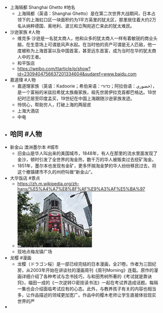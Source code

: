 - 上海隔都 Shanghai Ghetto  #地名
	- 上海隔都（英语：Shanghai Ghetto）是在第二次世界大战期间，日本占领下的上海虹口区一块面积约为1平方英里的犹太区，那里居住着大约2万名从纳粹德国、奥地利、波兰和立陶宛逃亡来此的犹太难民。
- 沙逊家族 #人物
	- 维克多·沙逊是一名犹太商人，他和众多的犹太商人一样有着敏锐的商业头脑，在生意场上可谓是风声水起。在当时他的资产可谓是无人匹敌，他一度被称为上海首富以及中国首富，甚至远东首富，成为当时在华的犹太商人中的王者。
	- 和平饭店
	- https://weibo.com/ttarticle/p/show?id=2309404756637201334604&sudaref=www.baidu.com
- 嘉道理 #人物
	- 嘉道理家族（英语：Kadoorie；希伯来语：כדורי‎；阿拉伯语：خضوري‎），是一个富裕的米兹拉希犹太族裔家族，祖先世居伊拉克首都巴格达。18世纪时迁居至印度孟买，19世纪在中国上海跟随沙逊家族发迹。
	- 怜悯心，帮助穷人，打破上海的两层皮
	- 上海大酒店
	- 中电
- 哈同 #人物
	-
- 新金山 澳洲墨尔本 #城市
	- 旧金山是华人叫出来的美国城市，1848年，有人在那里的流水里面发现了金沙，顿时引发了全世界的淘金热，数千万的华人被贩卖过去挖矿淘金。
	- 1851年，墨尔本也发现有金矿，更多怀揣淘金梦的华人纷纷移民过去，将这个撤镇建市不久的州府叫做“新金山”。
- 大华饭店 #景点
	- https://zh.m.wikipedia.org/zh-hans/%E5%A4%A7%E8%8F%AF%E9%A3%AF%E5%BA%97
	- ![image.png](../assets/image_1666576977630_0.png)
	- 现地点梅龙镇广场
- 龙樱 #漫画
	- 龙樱（ドラゴン桜）是一部已经完结的日本漫画，全21卷。作者为三田纪房，从2003年开始在讲谈社的漫画周刊《周刊Morning》连载。原作的漫画详细介绍了各种考试与念书技巧，与和田秀树所著的《考试就是靠诀窍》，福田一成的《一次逆转○密技读书法》一起在考试界造成话题。每隔一集也会介绍面临考试应有的心态。此外，与教养孩子有关的内容也相当多，让作品描述的领域更加宽广。作品中的樱木老师让学生直接体验现实世界的严
-